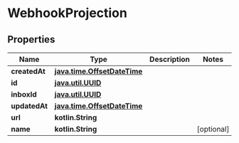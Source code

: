 
# WebhookProjection

## Properties
Name | Type | Description | Notes
------------ | ------------- | ------------- | -------------
**createdAt** | [**java.time.OffsetDateTime**](java.time.OffsetDateTime) |  | 
**id** | [**java.util.UUID**](java.util.UUID) |  | 
**inboxId** | [**java.util.UUID**](java.util.UUID) |  | 
**updatedAt** | [**java.time.OffsetDateTime**](java.time.OffsetDateTime) |  | 
**url** | **kotlin.String** |  | 
**name** | **kotlin.String** |  |  [optional]



